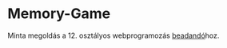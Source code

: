 # Memory-Game

Minta megoldás a 12. osztályos webprogramozás [beadandó](https://github.com/fnlckik/webprog_12bc_2024_normal/blob/main/beadando/memory-game/Memory-Game.md)hoz.
